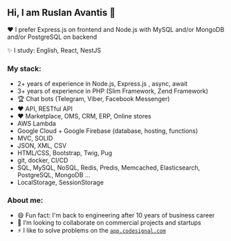 ## Hi, I am Ruslan Avantis 👋
❤️ I prefer Express.js on frontend and Node.js with MySQL and/or MongoDB and/or PostgreSQL on backend

✨ I study: English, React, NestJS

### My stack:
- 2+ years of experience in Node.js, Express.js , async, await
- 3+ years of experience in PHP (Slim Framework, Zend Framework)
- 🏆 Chat bots (Telegram, Viber, Facebook Messenger)
- ❤️ API, RESTful API
- ❤️ Marketplace, OMS, CRM, ERP, Online stores
- AWS Lambda
- Google Cloud + Google Firebase (database, hosting, functions)
- MVC, SOLID
- JSON, XML, CSV
- HTML/CSS, Bootstrap, Twig, Pug
- git, docker, CI/CD
- SQL, MySQL, NoSQL, Redis, Predis, Memcached, Elasticsearch, PostgreSQL, MongoDB ...
- LocalStorage, SessionStorage

### About me:
- 😄 Fun fact: I'm back to engineering after 10 years of business career
- 🔭 I’m looking to collaborate on commercial projects and startups
- ⚡ I like to solve problems on the [`app.codesignal.com`](https://app.codesignal.com/profile/joomimart_k)

